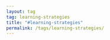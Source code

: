 ```yaml
---
layout: tag
tag: learning-strategies
title: "#learning-strategies"
permalink: /tags/learning-strategies/
---
```

